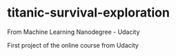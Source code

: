 # titanic-survival-exploration
From Machine Learning Nanodegree - Udacity

First project of the online course from Udacity
